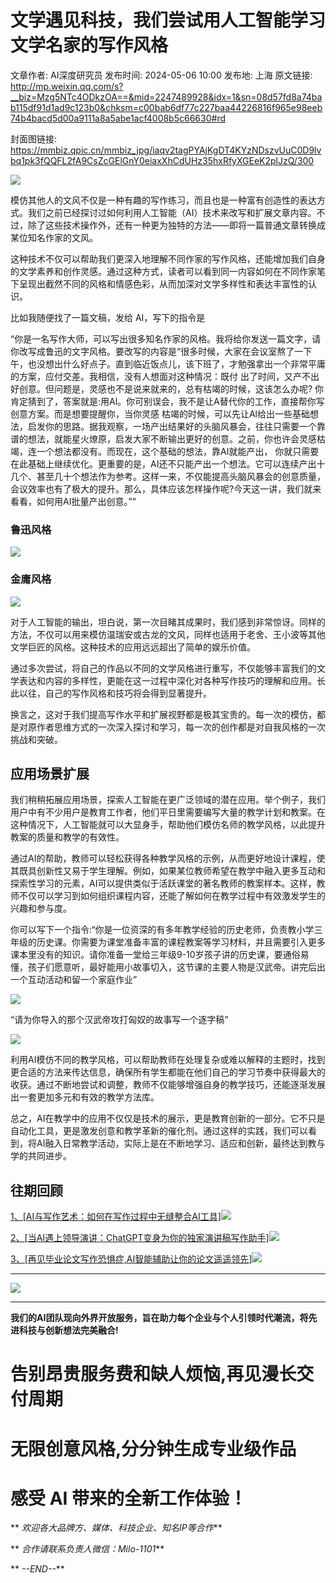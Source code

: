 # 文学遇见科技，我们尝试用人工智能学习文学名家的写作风格

文章作者: AI深度研究员
发布时间: 2024-05-06 10:00
发布地: 上海
原文链接: http://mp.weixin.qq.com/s?__biz=Mzg5NTc4ODkzOA==&mid=2247489928&idx=1&sn=08d57fd8a74bab115df91d1ad9c123b0&chksm=c00bab6df77c227baa44226816f965e98eeb74b4bacd5d00a9111a8a5abe1acf4008b5c66630#rd

封面图链接: https://mmbiz.qpic.cn/mmbiz_jpg/iaqv2tagPYAjKgDT4KYzNDszvUuC0D9lvbq1pk3fQQFL2fA9CsZcGElGnY0eiaxXhCdUHz35hxRfyXGEeK2plJzQ/300

![](https://mmbiz.qpic.cn/mmbiz_png/iaqv2tagPYAjKgDT4KYzNDszvUuC0D9lvan7TLq3S7DBDI8pTSG2JQiaualGqKXcZ6s2by0olJ0iar8AMZG5KiamiaA/640?wx_fmt=png&from=appmsg)

模仿其他人的文风不仅是一种有趣的写作练习，而且也是一种富有创造性的表达方式。我们之前已经探讨过如何利用人工智能（AI）技术来改写和扩展文章内容。不过，除了这些技术操作外，还有一种更为独特的方法——即将一篇普通文章转换成某位知名作家的文风。

这种技术不仅可以帮助我们更深入地理解不同作家的写作风格，还能增加我们自身的文学素养和创作灵感。通过这种方式，读者可以看到同一内容如何在不同作家笔下呈现出截然不同的风格和情感色彩，从而加深对文学多样性和表达丰富性的认识。

比如我随便找了一篇文稿，发给 AI，写下的指令是

“你是一名写作大师，可以写出很多知名作家的风格。我将给你发送一篇文字，请你改写成鲁迅的文字风格。要改写的内容是“很多时候，大家在会议室熬了一下午，也没想出什么好点子。直到临近饭点儿，该下班了，才勉强拿出一个非常平庸的方案，应付交差。我相信，没有人想面对这种情况：既付
出了时间，又产不出好创意。但问题是，灵感也不是说来就来的，总有枯竭的时候，这该怎么办呢?
你肯定猜到了，答案就是:用Al。你可别误会，我不是让A替代你的工作，直接帮你写创意方案。而是想要提醒你，当你灵感
枯竭的时候，可以先让Al给出一些基础想法，启发你的思路。据我观察，一场产出结果好的头脑风暴会，往往只需要一个靠谱的想法，就能星火燎原，启发大家不断输出更好的创意。之前，你也许会灵感枯竭，连一个想法都没有。而现在，这个基础的想法，靠AI就能产出，
你就只需要在此基础上继续优化。更重要的是，AI还不只能产出一个想法。它可以连续产出十几个、甚至几十个想法作为参考。这样一来，不仅能提高头脑风暴会的创意质量，会议效率也有了极大的提升。那么，具体应该怎样操作呢?今天这一讲，我们就来看看，如何用AI批量产出创意。”“

### 鲁迅风格

![](https://mmbiz.qpic.cn/mmbiz_png/iaqv2tagPYAia2DCygc8xeUzB7ECb9uIHR2XEQ5v7iaIIVPkgpScIHyf0iceIjhSlIkWX96cRqgbW5ZctFO0WCicj3A/640?wx_fmt=png&from=appmsg)

### 金庸风格

![](https://mmbiz.qpic.cn/mmbiz_png/iaqv2tagPYAia2DCygc8xeUzB7ECb9uIHRjiae8f25n1CzlS5BNfYJw76gm03MPZpOT0pMnhY16X7Tc3jklzJ57mA/640?wx_fmt=png&from=appmsg)

对于人工智能的输出，坦白说，第一次目睹其成果时，我们感到非常惊讶。同样的方法，不仅可以用来模仿温瑞安或古龙的文风，同样也适用于老舍、王小波等其他文学巨匠的风格。这种技术的应用远远超出了简单的娱乐价值。

通过多次尝试，将自己的作品以不同的文学风格进行重写，不仅能够丰富我们的文学表达和内容的多样性，更能在这一过程中深化对各种写作技巧的理解和应用。长此以往，自己的写作风格和技巧将会得到显著提升。

换言之，这对于我们提高写作水平和扩展视野都是极其宝贵的。每一次的模仿，都是对原作者思维方式的一次深入探讨和学习，每一次的创作都是对自我风格的一次挑战和突破。

## 应用场景扩展

我们稍稍拓展应用场景，探索人工智能在更广泛领域的潜在应用。举个例子，我们用户中有不少用户是教育工作者，他们平日里需要编写大量的教学计划和教案。在这种情况下，人工智能就可以大显身手，帮助他们模仿名师的教学风格，以此提升教案的质量和教学的有效性。

通过AI的帮助，教师可以轻松获得各种教学风格的示例，从而更好地设计课程，使其既具创新性又易于学生理解。例如，如果某位教师希望在教学中融入更多互动和探索性学习的元素，AI可以提供类似于活跃课堂的著名教师的教案样本。这样，教师不仅可以学习到如何组织课程内容，还能了解如何在教学过程中有效激发学生的兴趣和参与度。

你可以写下一个指令:“你是一位资深的有多年教学经验的历史老师，负责教小学三年级的历史课。你需要为课堂准备丰富的课程教案等学习材料，并且需要引入更多课本里没有的知识。请你准备一堂给三年级9-10岁孩子讲的历史课，要通俗易懂，孩子们愿意听，最好能用小故事切入，这节课的主要人物是汉武帝。讲完后出一个互动活动和留一个家庭作业”

![](https://mmbiz.qpic.cn/mmbiz_png/iaqv2tagPYAia2DCygc8xeUzB7ECb9uIHRougqmsX2Kr6upLfVIGlRAumJnQGHibNNO1Bv0PZ23M3Apl86KYB9OzA/640?wx_fmt=png&from=appmsg)

“请为你导入的那个汉武帝攻打匈奴的故事写一个逐字稿”

![](https://mmbiz.qpic.cn/mmbiz_png/iaqv2tagPYAia2DCygc8xeUzB7ECb9uIHRiatLRDapfLK8KichA3BliaWSKRaHGJzENFsqqIdphUtImUe78yajcNOrw/640?wx_fmt=png&from=appmsg)

利用AI模仿不同的教学风格，可以帮助教师在处理复杂或难以解释的主题时，找到更合适的方法来传达信息，确保所有学生都能在他们自己的学习节奏中获得最大的收获。通过不断地尝试和调整，教师不仅能够增强自身的教学技巧，还能逐渐发展出一套更加多元和有效的教学方法库。

总之，AI在教学中的应用不仅仅是技术的展示，更是教育创新的一部分。它不只是自动化工具，更是激发创意和教学革新的催化剂。通过这样的实践，我们可以看到，将AI融入日常教学活动，实际上是在不断地学习、适应和创新，最终达到教与学的共同进步。

## 往期回顾

[1、[AI与写作艺术：如何在写作过程中无缝整合AI工具]![](https://mmbiz.qpic.cn/mmbiz_png/iaqv2tagPYAia2DCygc8xeUzB7ECb9uIHRXVrV4YvjUZlQWRriaM5Ae9g7IDnRP7x4pPZSXZFyMI5hnwSZHQIrQgA/640?wx_fmt=png&from=appmsg)](https://mp.weixin.qq.com/s?__biz=Mzg5NTc4ODkzOA==&mid=2247486870&idx=1&sn=8a800b17055533db4c239ababe23444c&chksm=c00bbf73f77c3665829877faa9870e5f563f3669eea1fe8135a954ffc4e2087b8176e269860f&scene=21#wechat_redirect)

[2、[当AI遇上领导演讲：ChatGPT变身为你的独家演讲稿写作助手]![](https://mmbiz.qpic.cn/mmbiz_png/iaqv2tagPYAia2DCygc8xeUzB7ECb9uIHRYicUluzzDickypytsa0rdOsNQNOI5GCMzvkRqTPVAg3qich3kBV5WDD1g/640?wx_fmt=png&from=appmsg)](https://mp.weixin.qq.com/s?__biz=Mzg5NTc4ODkzOA==&mid=2247486251&idx=1&sn=e553019d3041a985f9b3516e08406bf8&chksm=c00bb9cef77c30d8a62f36f9f968bfe8f1b3b0926862bfcfdfdcb143280539e6fb0d637cb51b&scene=21#wechat_redirect)

[3、[再见毕业论文写作恐惧症,AI智能辅助让你的论文遥遥领先]![](https://mmbiz.qpic.cn/mmbiz_png/iaqv2tagPYAia2DCygc8xeUzB7ECb9uIHRyI1aSHQaS3hj48h3nXicbpCsTXAb4NpkwSyic4peyYLLJIT6muADicOXQ/640?wx_fmt=png&from=appmsg)](https://mp.weixin.qq.com/s?__biz=Mzg5NTc4ODkzOA==&mid=2247489125&idx=1&sn=23ceb806b2d40b374252f25b513fc7e6&chksm=c00ba480f77c2d96b5d1621b714808ec19ff9d4888bd0ebf43d38b6987eaba8a0ffed2a56443&scene=21#wechat_redirect)

* * *

![](https://mmbiz.qpic.cn/mmbiz_png/iaqv2tagPYAhtRhTOjz2QwH4dIlC3YUcYbaicMEwjqQqh06Yhdd7EH3r9wiaMRArLz0a6Zhx6uiaUD7hguPfbY0nAg/640?wx_fmt=png&from=appmsg)

****

**我们的AI团队现向外界开放服务，旨在助力每个企业与个人引领时代潮流，将先进科技与创新想法完美融合!**

#  告别昂贵服务费和缺人烦恼,再见漫长交付周期

# 无限创意风格,分分钟生成专业级作品

# 感受 AI 带来的全新工作体验！

** _欢迎各大品牌方、媒体、科技企业、知名IP等合作_**

** _合作请联系负责人微信：Milo-1101_**

** _\--END--_**

  

